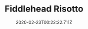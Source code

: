 ---
templateKey: blog-post
featuredpost: false
date: 2020-02-23T00:22:22.711Z
title: Fiddlehead Risotto
description: A creamy rice dish served with sauteed fern heads. It's a little bland. 
type: cooking
sellPrice: 350
energy: 225
health: 101
featuredimage: /img/Fiddlehead_Risotto.png
tags:
  - Oil
  - Fiddlehead Fern
  - Garlic
  - edible
---